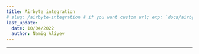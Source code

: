 ```yaml
---
title: Airbyte integration
# slug: /airbyte-integration # if you want custom url; exp: `docs/airbyte-integration`
last_update:
  date: 10/04/2022
  author: Namig Aliyev
---
```


<!-- <head>
  <title>Airbyte integration</title>
  <meta
    name="description"
    content="Airbyte integration"
  />
</head> -->

___